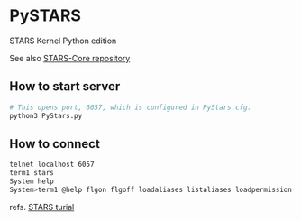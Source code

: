 # PySTARS

STARS Kernel Python edition

See also [STARS-Core repository](https://github.com/IMSS-PhotonFactory/STARS-Core)

## How to start server

```sh
# This opens port, 6057, which is configured in PyStars.cfg.
python3 PyStars.py
```

## How to connect

```sh
telnet localhost 6057
term1 stars
System help
System>term1 @help flgon flgoff loadaliases listaliases loadpermission loadreconnectablepermission listnodes getversion gettime hello disconnect
```

refs. [STARS turial](https://stars.kek.jp/doku.php?id=start#stars_tutorial)
